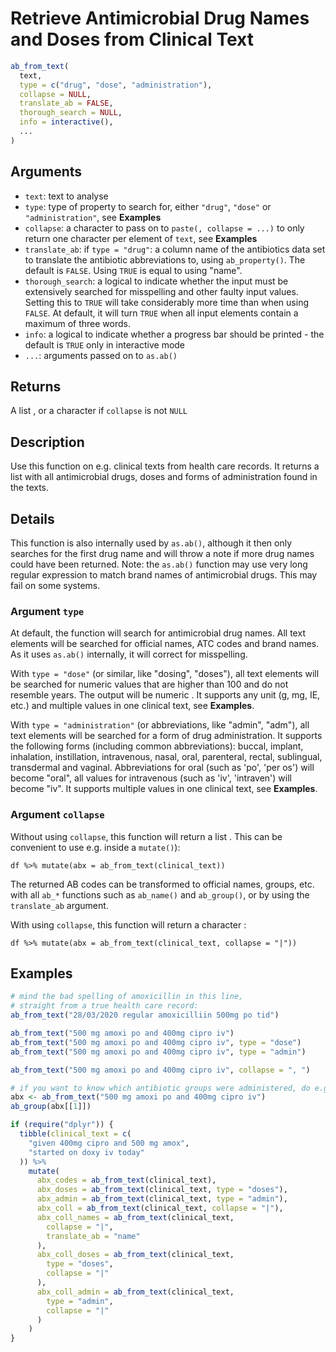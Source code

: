 # Retrieve Antimicrobial Drug Names and Doses from Clinical Text

```r
ab_from_text(
  text,
  type = c("drug", "dose", "administration"),
  collapse = NULL,
  translate_ab = FALSE,
  thorough_search = NULL,
  info = interactive(),
  ...
)
```

## Arguments

- `text`: text to analyse
- `type`: type of property to search for, either `"drug"`, `"dose"` or `"administration"`, see **Examples**
- `collapse`: a character to pass on to `paste(, collapse = ...)` to only return one character per element of `text`, see **Examples**
- `translate_ab`: if `type = "drug"`: a column name of the antibiotics data set to translate the antibiotic abbreviations to, using `ab_property()`. The default is `FALSE`. Using `TRUE` is equal to using "name".
- `thorough_search`: a logical to indicate whether the input must be extensively searched for misspelling and other faulty input values. Setting this to `TRUE` will take considerably more time than when using `FALSE`. At default, it will turn `TRUE` when all input elements contain a maximum of three words.
- `info`: a logical to indicate whether a progress bar should be printed - the default is `TRUE` only in interactive mode
- `...`: arguments passed on to `as.ab()`

## Returns

A list , or a character if `collapse` is not `NULL`

## Description

Use this function on e.g. clinical texts from health care records. It returns a list with all antimicrobial drugs, doses and forms of administration found in the texts.

## Details

This function is also internally used by `as.ab()`, although it then only searches for the first drug name and will throw a note if more drug names could have been returned. Note: the `as.ab()` function may use very long regular expression to match brand names of antimicrobial drugs. This may fail on some systems.

### Argument `type`

 At default, the function will search for antimicrobial drug names. All text elements will be searched for official names, ATC codes and brand names. As it uses `as.ab()` internally, it will correct for misspelling.

With `type = "dose"` (or similar, like "dosing", "doses"), all text elements will be searched for numeric values that are higher than 100 and do not resemble years. The output will be numeric . It supports any unit (g, mg, IE, etc.) and multiple values in one clinical text, see **Examples**.

With `type = "administration"` (or abbreviations, like "admin", "adm"), all text elements will be searched for a form of drug administration. It supports the following forms (including common abbreviations): buccal, implant, inhalation, instillation, intravenous, nasal, oral, parenteral, rectal, sublingual, transdermal and vaginal. Abbreviations for oral (such as 'po', 'per os') will become "oral", all values for intravenous (such as 'iv', 'intraven') will become "iv". It supports multiple values in one clinical text, see **Examples**.

### Argument `collapse`

 Without using `collapse`, this function will return a list . This can be convenient to use e.g. inside a `mutate()`):


`df %>% mutate(abx = ab_from_text(clinical_text))`

The returned AB codes can be transformed to official names, groups, etc. with all `ab_*` functions such as `ab_name()` and `ab_group()`, or by using the `translate_ab` argument.

With using `collapse`, this function will return a character :


`df %>% mutate(abx = ab_from_text(clinical_text, collapse = "|"))`

## Examples

```r
# mind the bad spelling of amoxicillin in this line,
# straight from a true health care record:
ab_from_text("28/03/2020 regular amoxicilliin 500mg po tid")

ab_from_text("500 mg amoxi po and 400mg cipro iv")
ab_from_text("500 mg amoxi po and 400mg cipro iv", type = "dose")
ab_from_text("500 mg amoxi po and 400mg cipro iv", type = "admin")

ab_from_text("500 mg amoxi po and 400mg cipro iv", collapse = ", ")

# if you want to know which antibiotic groups were administered, do e.g.:
abx <- ab_from_text("500 mg amoxi po and 400mg cipro iv")
ab_group(abx[[1]])

if (require("dplyr")) {
  tibble(clinical_text = c(
    "given 400mg cipro and 500 mg amox",
    "started on doxy iv today"
  )) %>%
    mutate(
      abx_codes = ab_from_text(clinical_text),
      abx_doses = ab_from_text(clinical_text, type = "doses"),
      abx_admin = ab_from_text(clinical_text, type = "admin"),
      abx_coll = ab_from_text(clinical_text, collapse = "|"),
      abx_coll_names = ab_from_text(clinical_text,
        collapse = "|",
        translate_ab = "name"
      ),
      abx_coll_doses = ab_from_text(clinical_text,
        type = "doses",
        collapse = "|"
      ),
      abx_coll_admin = ab_from_text(clinical_text,
        type = "admin",
        collapse = "|"
      )
    )
}
```



